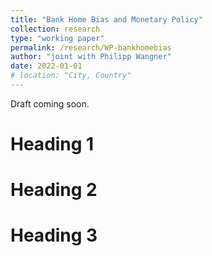 ```yaml
---
title: "Bank Home Bias and Monetary Policy"
collection: research
type: "working paper"
permalink: /research/WP-bankhomebias
author: "joint with Philipp Wangner"
date: 2022-01-01
# location: "City, Country"
---
```


Draft coming soon.

Heading 1
======

Heading 2
======

Heading 3
======
